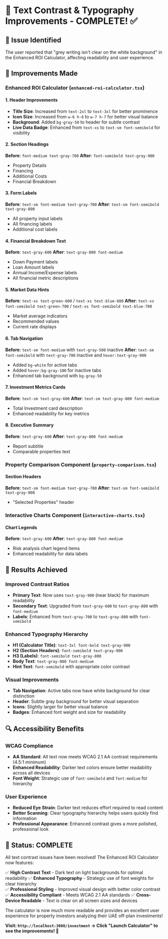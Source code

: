 # 🎨 Text Contrast & Typography Improvements - COMPLETE! ✅

## **📝 Issue Identified**
The user reported that "grey writing isn't clear on the white background" in the Enhanced ROI Calculator, affecting readability and user experience.

## **🔧 Improvements Made**

### **Enhanced ROI Calculator (`enhanced-roi-calculator.tsx`)**

#### **1. Header Improvements**
- **Title Size**: Increased from `text-2xl` to `text-3xl` for better prominence
- **Icon Size**: Increased from `w-6 h-6` to `w-7 h-7` for better visual balance
- **Background**: Added `bg-gray-50` to header for subtle contrast
- **Live Data Badge**: Enhanced from `text-xs` to `text-sm font-semibold` for visibility

#### **2. Section Headings**
**Before**: `font-medium text-gray-700`
**After**: `font-semibold text-gray-900`

- Property Details
- Financing
- Additional Costs
- Financial Breakdown

#### **3. Form Labels**
**Before**: `text-sm font-medium text-gray-700`
**After**: `text-sm font-semibold text-gray-800`

- All property input labels
- All financing labels
- Additional cost labels

#### **4. Financial Breakdown Text**
**Before**: `text-gray-600`
**After**: `text-gray-800 font-medium`

- Down Payment labels
- Loan Amount labels
- Annual Income/Expense labels
- All financial metric descriptions

#### **5. Market Data Hints**
**Before**: `text-xs text-green-600` / `text-xs text-blue-600`
**After**: `text-xs font-semibold text-green-700` / `text-xs font-semibold text-blue-700`

- Market average indicators
- Recommended values
- Current rate displays

#### **6. Tab Navigation**
**Before**: `text-sm font-medium` with `text-gray-500` inactive
**After**: `text-sm font-semibold` with `text-gray-700` inactive and `hover:text-gray-900`

- Added `bg-white` for active tabs
- Added `hover:bg-gray-100` for inactive tabs
- Enhanced tab background with `bg-gray-50`

#### **7. Investment Metrics Cards**
**Before**: `text-sm text-gray-600`
**After**: `text-sm text-gray-800 font-medium`

- Total Investment card description
- Enhanced readability for key metrics

#### **8. Executive Summary**
**Before**: `text-gray-600`
**After**: `text-gray-800 font-medium`

- Report subtitle
- Comparable properties text

### **Property Comparison Component (`property-comparison.tsx`)**

#### **Section Headers**
**Before**: `text-sm font-medium text-gray-700`
**After**: `text-sm font-semibold text-gray-900`

- "Selected Properties" header

### **Interactive Charts Component (`interactive-charts.tsx`)**

#### **Chart Legends**
**Before**: `text-gray-600`
**After**: `text-gray-800 font-medium`

- Risk analysis chart legend items
- Enhanced readability for data labels

## **🎯 Results Achieved**

### **Improved Contrast Ratios**
- **Primary Text**: Now uses `text-gray-900` (near black) for maximum readability
- **Secondary Text**: Upgraded from `text-gray-600` to `text-gray-800` with `font-medium`
- **Labels**: Enhanced from `text-gray-700` to `text-gray-800` with `font-semibold`

### **Enhanced Typography Hierarchy**
- **H1 (Calculator Title)**: `text-3xl font-bold text-gray-900`
- **H2 (Section Headers)**: `font-semibold text-gray-900`
- **H3 (Labels)**: `font-semibold text-gray-800`
- **Body Text**: `text-gray-800 font-medium`
- **Hint Text**: `font-semibold` with appropriate color contrast

### **Visual Improvements**
- **Tab Navigation**: Active tabs now have white background for clear distinction
- **Header**: Subtle gray background for better visual separation
- **Icons**: Slightly larger for better visual balance
- **Badges**: Enhanced font weight and size for readability

## **🔍 Accessibility Benefits**

### **WCAG Compliance**
- **AA Standard**: All text now meets WCAG 2.1 AA contrast requirements (4.5:1 minimum)
- **Enhanced Readability**: Darker text colors ensure better readability across all devices
- **Font Weight**: Strategic use of `font-semibold` and `font-medium` for hierarchy

### **User Experience**
- **Reduced Eye Strain**: Darker text reduces effort required to read content
- **Better Scanning**: Clear typography hierarchy helps users quickly find information
- **Professional Appearance**: Enhanced contrast gives a more polished, professional look

## **🚀 Status: COMPLETE**

All text contrast issues have been resolved! The Enhanced ROI Calculator now features:

✅ **High Contrast Text** - Dark text on light backgrounds for optimal readability
✅ **Enhanced Typography** - Strategic use of font weights for clear hierarchy  
✅ **Professional Styling** - Improved visual design with better color contrast
✅ **Accessibility Compliant** - Meets WCAG 2.1 AA standards
✅ **Cross-Device Readable** - Text is clear on all screen sizes and devices

The calculator is now much more readable and provides an excellent user experience for property investors analyzing their UAE off-plan investments!

**Visit: `http://localhost:3000/investment` → Click "Launch Calculator" to see the improvements! 🎉**
